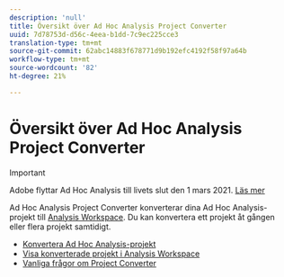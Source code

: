 ```yaml
---
description: 'null'
title: Översikt över Ad Hoc Analysis Project Converter
uuid: 7d78753d-d56c-4eea-b1dd-7c9ec225cce3
translation-type: tm+mt
source-git-commit: 62abc14883f678771d9b192efc4192f58f97a64b
workflow-type: tm+mt
source-wordcount: '82'
ht-degree: 21%

---
```



# Översikt över Ad Hoc Analysis Project Converter

>[!IMPORTANT]
>
>Adobe flyttar Ad Hoc Analysis till livets slut den 1 mars 2021. [Läs mer](https://adobe.ly/discoverworkspace)

Ad Hoc Analysis Project Converter konverterar dina Ad Hoc Analysis-projekt till [Analysis Workspace](https://docs.adobe.com/content/help/en/analytics/analyze/analysis-workspace/home.html). Du kan konvertera ett projekt åt gången eller flera projekt samtidigt.

* [Konvertera Ad Hoc Analysis-projekt](/help/analyze/ad-hoc-analysis/c-aha-project-converter/aha2aw-workflow.md#topic_5A55F73488704C5D8E42CDD04B5984DE)
* [Visa konverterade projekt i Analysis Workspace](/help/analyze/ad-hoc-analysis/c-aha-project-converter/view-projects-workspace.md)
* [Vanliga frågor om Project Converter](/help/analyze/ad-hoc-analysis/c-aha-project-converter/aha2aw-converter-faq.md#topic_8231595303AD403E9322645A63632D57)




